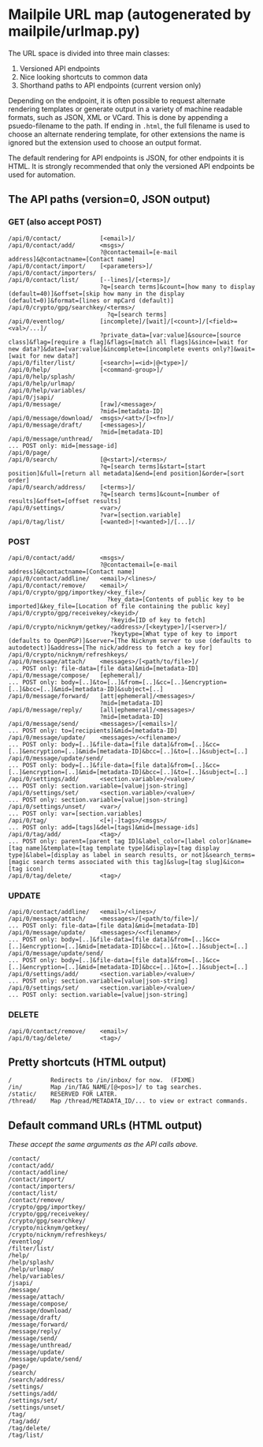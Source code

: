 # Mailpile URL map (autogenerated by mailpile/urlmap.py)

The URL space is divided into three main classes:

1. Versioned API endpoints
2. Nice looking shortcuts to common data
3. Shorthand paths to API endpoints (current version only)

Depending on the endpoint, it is often possible to request alternate
rendering templates or generate output in a variety of machine readable
formats, such as JSON, XML or VCard. This is done by appending a
psuedo-filename to the path. If ending in `.html`, the full filename is
used to choose an alternate rendering template, for other extensions the
name is ignored but the extension used to choose an output format.

The default rendering for API endpoints is JSON, for other endpoints
it is HTML. It is strongly recommended that only the versioned API
endpoints be used for automation.

## The API paths (version=0, JSON output)

### GET (also accept POST)

    /api/0/contact/           [<email>]/
    /api/0/contact/add/       <msgs>/
                              ?@contactemail=[e-mail address]&@contactname=[Contact name]
    /api/0/contact/import/    [<parameters>]/
    /api/0/contact/importers/
    /api/0/contact/list/      [--lines]/[<terms>]/
                              ?q=[search terms]&count=[how many to display (default=40)]&offset=[skip how many in the display (default=0)]&format=[lines or mpCard (default)]
    /api/0/crypto/gpg/searchkey/<terms>/
                                ?q=[search terms]
    /api/0/eventlog/          [incomplete]/[wait]/[<count>]/[<field>=<val>/...]/
                              ?private_data=[var:value]&source=[source class]&flag=[require a flag]&flags=[match all flags]&since=[wait for new data?]&data=[var:value]&incomplete=[incomplete events only?]&wait=[wait for new data?]
    /api/0/filter/list/       [<search>|=<id>|@<type>]/
    /api/0/help/              [<command-group>]/
    /api/0/help/splash/
    /api/0/help/urlmap/
    /api/0/help/variables/
    /api/0/jsapi/
    /api/0/message/           [raw]/<message>/
                              ?mid=[metadata-ID]
    /api/0/message/download/  <msgs>/<att>/[><fn>]/
    /api/0/message/draft/     [<messages>]/
                              ?mid=[metadata-ID]
    /api/0/message/unthread/
    ... POST only: mid=[message-id]
    /api/0/page/
    /api/0/search/            [@<start>]/<terms>/
                              ?q=[search terms]&start=[start position]&full=[return all metadata]&end=[end position]&order=[sort order]
    /api/0/search/address/    [<terms>]/
                              ?q=[search terms]&count=[number of results]&offset=[offset results]
    /api/0/settings/          <var>/
                              ?var=[section.variable]
    /api/0/tag/list/          [<wanted>|!<wanted>]/[...]/

### POST

    /api/0/contact/add/       <msgs>/
                              ?@contactemail=[e-mail address]&@contactname=[Contact name]
    /api/0/contact/addline/   <email>/<lines>/
    /api/0/contact/remove/    <email>/
    /api/0/crypto/gpg/importkey/<key_file>/
                                ?key_data=[Contents of public key to be imported]&key_file=[Location of file containing the public key]
    /api/0/crypto/gpg/receivekey/<keyid>/
                                 ?keyid=[ID of key to fetch]
    /api/0/crypto/nicknym/getkey/<address>/[<keytype>]/[<server>]/
                                 ?keytype=[What type of key to import (defaults to OpenPGP)]&server=[The Nicknym server to use (defaults to autodetect)]&address=[The nick/address to fetch a key for]
    /api/0/crypto/nicknym/refreshkeys/
    /api/0/message/attach/    <messages>/[<path/to/file>]/
    ... POST only: file-data=[file data]&mid=[metadata-ID]
    /api/0/message/compose/   [ephemeral]/
    ... POST only: body=[..]&to=[..]&from=[..]&cc=[..]&encryption=[..]&bcc=[..]&mid=[metadata-ID]&subject=[..]
    /api/0/message/forward/   [att|ephemeral]/<messages>/
                              ?mid=[metadata-ID]
    /api/0/message/reply/     [all|ephemeral]/<messages>/
                              ?mid=[metadata-ID]
    /api/0/message/send/      <messages>/[<emails>]/
    ... POST only: to=[recipients]&mid=[metadata-ID]
    /api/0/message/update/    <messages>/<<filename>/
    ... POST only: body=[..]&file-data=[file data]&from=[..]&cc=[..]&encryption=[..]&mid=[metadata-ID]&bcc=[..]&to=[..]&subject=[..]
    /api/0/message/update/send/
    ... POST only: body=[..]&file-data=[file data]&from=[..]&cc=[..]&encryption=[..]&mid=[metadata-ID]&bcc=[..]&to=[..]&subject=[..]
    /api/0/settings/add/      <section.variable>/<value>/
    ... POST only: section.variable=[value|json-string]
    /api/0/settings/set/      <section.variable>/<value>/
    ... POST only: section.variable=[value|json-string]
    /api/0/settings/unset/    <var>/
    ... POST only: var=[section.variables]
    /api/0/tag/               <[+|-]tags>/<msgs>/
    ... POST only: add=[tags]&del=[tags]&mid=[message-ids]
    /api/0/tag/add/           <tag>/
    ... POST only: parent=[parent tag ID]&label_color=[label color]&name=[tag name]&template=[tag template type]&display=[tag display type]&label=[display as label in search results, or not]&search_terms=[magic search terms associated with this tag]&slug=[tag slug]&icon=[tag icon]
    /api/0/tag/delete/        <tag>/

### UPDATE

    /api/0/contact/addline/   <email>/<lines>/
    /api/0/message/attach/    <messages>/[<path/to/file>]/
    ... POST only: file-data=[file data]&mid=[metadata-ID]
    /api/0/message/update/    <messages>/<<filename>/
    ... POST only: body=[..]&file-data=[file data]&from=[..]&cc=[..]&encryption=[..]&mid=[metadata-ID]&bcc=[..]&to=[..]&subject=[..]
    /api/0/message/update/send/
    ... POST only: body=[..]&file-data=[file data]&from=[..]&cc=[..]&encryption=[..]&mid=[metadata-ID]&bcc=[..]&to=[..]&subject=[..]
    /api/0/settings/add/      <section.variable>/<value>/
    ... POST only: section.variable=[value|json-string]
    /api/0/settings/set/      <section.variable>/<value>/
    ... POST only: section.variable=[value|json-string]

### DELETE

    /api/0/contact/remove/    <email>/
    /api/0/tag/delete/        <tag>/


## Pretty shortcuts (HTML output)

    /           Redirects to /in/inbox/ for now.  (FIXME)
    /in/        Map /in/TAG_NAME/[@<pos>]/ to tag searches.
    /static/    RESERVED FOR LATER.
    /thread/    Map /thread/METADATA_ID/... to view or extract commands.

## Default command URLs (HTML output)

*These accept the same arguments as the API calls above.*

    /contact/
    /contact/add/
    /contact/addline/
    /contact/import/
    /contact/importers/
    /contact/list/
    /contact/remove/
    /crypto/gpg/importkey/
    /crypto/gpg/receivekey/
    /crypto/gpg/searchkey/
    /crypto/nicknym/getkey/
    /crypto/nicknym/refreshkeys/
    /eventlog/
    /filter/list/
    /help/
    /help/splash/
    /help/urlmap/
    /help/variables/
    /jsapi/
    /message/
    /message/attach/
    /message/compose/
    /message/download/
    /message/draft/
    /message/forward/
    /message/reply/
    /message/send/
    /message/unthread/
    /message/update/
    /message/update/send/
    /page/
    /search/
    /search/address/
    /settings/
    /settings/add/
    /settings/set/
    /settings/unset/
    /tag/
    /tag/add/
    /tag/delete/
    /tag/list/


<!-- TestResults(failed=0, attempted=46) -->
